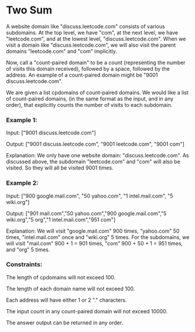 # Two Sum

A website domain like "discuss.leetcode.com" consists of various subdomains. At the top level, we have "com", at the next level, we have "leetcode.com", and at the lowest level, "discuss.leetcode.com". When we visit a domain like "discuss.leetcode.com", we will also visit the parent domains "leetcode.com" and "com" implicitly.

Now, call a "count-paired domain" to be a count (representing the number of visits this domain received), followed by a space, followed by the address. An example of a count-paired domain might be "9001 discuss.leetcode.com".

We are given a list cpdomains of count-paired domains. We would like a list of count-paired domains, (in the same format as the input, and in any order), that explicitly counts the number of visits to each subdomain.


### Example 1:

Input: ["9001 discuss.leetcode.com"]

Output: ["9001 discuss.leetcode.com", "9001 leetcode.com", "9001 com"]

Explanation: 
We only have one website domain: "discuss.leetcode.com". As discussed above, the subdomain "leetcode.com" and "com" will also be visited. So they will all be visited 9001 times.

### Example 2:

Input: ["900 google.mail.com", "50 yahoo.com", "1 intel.mail.com", "5 wiki.org"]

Output: ["901 mail.com","50 yahoo.com","900 google.mail.com","5 wiki.org","5 org","1 intel.mail.com","951 com"]

Explanation: 
We will visit "google.mail.com" 900 times, "yahoo.com" 50 times, "intel.mail.com" once and "wiki.org" 5 times. For the subdomains, we will visit "mail.com" 900 + 1 = 901 times, "com" 900 + 50 + 1 = 951 times, and "org" 5 times.

### Constraints:

The length of cpdomains will not exceed 100. 

The length of each domain name will not exceed 100.

Each address will have either 1 or 2 "." characters.

The input count in any count-paired domain will not exceed 10000.

The answer output can be returned in any order.
